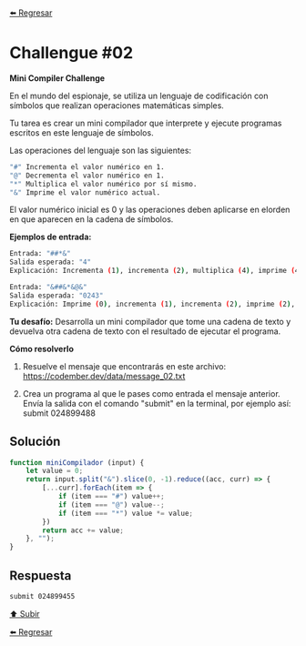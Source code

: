 [⬅️ Regresar](https://github.com/cosmoart/codember)

# Challengue #02

**Mini Compiler Challenge**

En el mundo del espionaje, se utiliza un lenguaje de codificación con símbolos que realizan operaciones matemáticas simples.

Tu tarea es crear un mini compilador que interprete y ejecute programas escritos en este lenguaje de símbolos.

Las operaciones del lenguaje son las siguientes:

```bash
"#" Incrementa el valor numérico en 1.
"@" Decrementa el valor numérico en 1.
"*" Multiplica el valor numérico por sí mismo.
"&" Imprime el valor numérico actual.
```

El valor numérico inicial es 0 y las operaciones deben aplicarse en elorden en que aparecen en la cadena de símbolos.

**Ejemplos de entrada:**
```bash
Entrada: "##*&"
Salida esperada: "4"
Explicación: Incrementa (1), incrementa (2), multiplica (4), imprime (4).
```

```bash
Entrada: "&##&*&@&"
Salida esperada: "0243"
Explicación: Imprime (0), incrementa (1), incrementa (2), imprime (2), multiplica (4), imprime (4), decrementa (3), imprime (3).
```

**Tu desafío:**
Desarrolla un mini compilador que tome una cadena de texto y devuelva otra cadena de texto con el resultado de ejecutar el programa.

**Cómo resolverlo**
1. Resuelve el mensaje que encontrarás en este archivo: https://codember.dev/data/message_02.txt

2. Crea un programa al que le pases como entrada el mensaje anterior. Envía la salida con el comando "submit" en la terminal, por ejemplo así:
submit 024899488

## Solución

```js
function miniCompilador (input) {
	let value = 0;
	return input.split("&").slice(0, -1).reduce((acc, curr) => {
		[...curr].forEach(item => {
			if (item === "#") value++;
			if (item === "@") value--;
			if (item === "*") value *= value;
		})
		return acc += value;
	}, "");
}
```

## Respuesta

```bash
submit 024899455
```

[⬆️ Subir](#challengue-02)

[⬅️ Regresar](https://github.com/cosmoart/codember)
